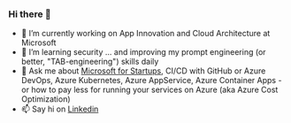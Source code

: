 ### Hi there 👋

<!--
**martinabrle/martinabrle** is a ✨ _special_ ✨ repository because its `README.md` (this file) appears on your GitHub profile.
-->

- 🔭 I’m currently working on App Innovation and Cloud Architecture at Microsoft
- 🌱 I’m learning security ... and improving my prompt engineering (or better, "TAB-engineering") skills daily 
- 💬 Ask me about [Microsoft for Startups](www.microsoft.com/en-us/startups), CI/CD with GitHub or Azure DevOps, Azure Kubernetes, Azure AppService, Azure Container Apps - or how to pay less for running your services on Azure (aka Azure Cost Optimization)
- 📫 Say hi on  [Linkedin](www.linkedin.com/in/martinabrle)
